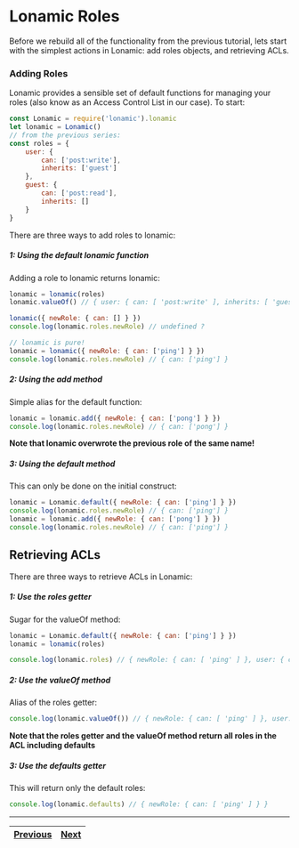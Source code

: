 # Lonamic Roles

Before we rebuild all of the functionality from the previous tutorial, lets start with the simplest actions in Lonamic: add roles objects, and retrieving ACLs.

### Adding Roles

Lonamic provides a sensible set of default functions for managing your roles \(also know as an Access Control List in our case\). To start:

```js
const Lonamic = require('lonamic').lonamic
let lonamic = Lonamic()
// from the previous series:
const roles = {
    user: {
        can: ['post:write'],
        inherits: ['guest']
    },
    guest: {
        can: ['post:read'],
        inherits: []
    }
}
```

There are three ways to add roles to lonamic:

##### 1: Using the default lonamic function

Adding a role to lonamic returns lonamic:

```js
lonamic = lonamic(roles)
lonamic.valueOf() // { user: { can: [ 'post:write' ], inherits: [ 'guest' ] }, guest: { can: [ 'post:read' ], inherits: [] } }

lonamic({ newRole: { can: [] } })
console.log(lonamic.roles.newRole) // undefined ?

// lonamic is pure!
lonamic = lonamic({ newRole: { can: ['ping'] } })
console.log(lonamic.roles.newRole) // { can: ['ping'] }
```

##### 2: Using the add method

Simple alias for the default function:

```js
lonamic = lonamic.add({ newRole: { can: ['pong'] } })
console.log(lonamic.roles.newRole) // { can: ['pong'] }
```

**Note that lonamic overwrote the previous role of the same name!**

##### 3: Using the default method

This can only be done on the initial construct:

```js
lonamic = Lonamic.default({ newRole: { can: ['ping'] } })
console.log(lonamic.roles.newRole) // { can: ['ping'] }
lonamic = lonamic.add({ newRole: { can: ['pong'] } })
console.log(lonamic.roles.newRole) // { can: ['ping'] }
```

## Retrieving ACLs

There are three ways to retrieve ACLs in Lonamic:

##### 1: Use the roles getter

Sugar for the valueOf method:

```js
lonamic = Lonamic.default({ newRole: { can: ['ping'] } })
lonamic = lonamic(roles)

console.log(lonamic.roles) // { newRole: { can: [ 'ping' ] }, user: { can: [ 'post:write' ], inherits: [ 'guest' ] }, guest: { can: [ 'post:read' ], inherits: [] } }
```

##### 2: Use the valueOf method

Alias of the roles getter:

```js
console.log(lonamic.valueOf()) // { newRole: { can: [ 'ping' ] }, user: { can: [ 'post:write' ], inherits: [ 'guest' ] }, guest: { can: [ 'post:read' ], inherits: [] } }
```

**Note that the roles getter and the valueOf method return all roles in the ACL including defaults**

##### 3: Use the defaults getter

This will return only the default roles:

```js
console.log(lonamic.defaults) // { newRole: { can: [ 'ping' ] } }
```

---

| [Previous](/usage/creating-roles.md) | [Next](/usage/can-user-x-do-action-y.md) |
| :--- | ---: |




